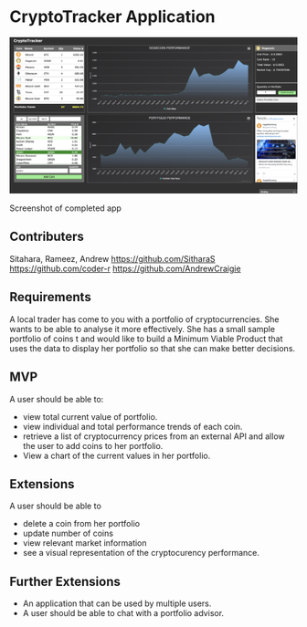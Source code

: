 # CryptoTracker Application


![CryptoTracker Screenshot](https://github.com/AndrewCraigie/codeclan_cryptotracker/blob/master/images/cryptotracker.png "CryptoTracker")

Screenshot of completed app

## Contributers

Sitahara, Rameez, Andrew
https://github.com/SitharaS  https://github.com/coder-r  https://github.com/AndrewCraigie


## Requirements

A local trader has come to you with a portfolio of cryptocurrencies. She wants to be able to analyse it more effectively. She has a small sample portfolio of coins t and would like to build a Minimum Viable Product that uses the data to display her portfolio so that she can make better decisions.

## MVP

A user should be able to:

- view total current value of portfolio.
- view individual and total performance trends of each coin.
- retrieve a list of cryptocurrency prices from an external API and allow the user to  add coins to her portfolio.
- View a chart of the current values in her portfolio.

## Extensions

A user should be able to

- delete a coin from her portfolio
- update number of coins
- view relevant market information
- see a visual representation of the cryptocurency performance.

## Further Extensions

- An application that can be used by multiple users.
- A user should be able to chat with a portfolio advisor.
